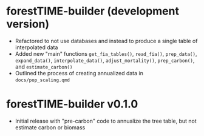 # forestTIME-builder (development version)

- Refactored to not use databases and instead to produce a single table of interpolated data
- Added new "main" functions `get_fia_tables()`, `read_fia()`, `prep_data()`, `expand_data()`, `interpolate_data()`, `adjust_mortality()`, `prep_carbon()`, and `estimate_carbon()`
- Outlined the process of creating annualized data in `docs/pop_scaling.qmd`

# forestTIME-builder v0.1.0

- Initial release with "pre-carbon" code to annualize the tree table, but not estimate carbon or biomass
